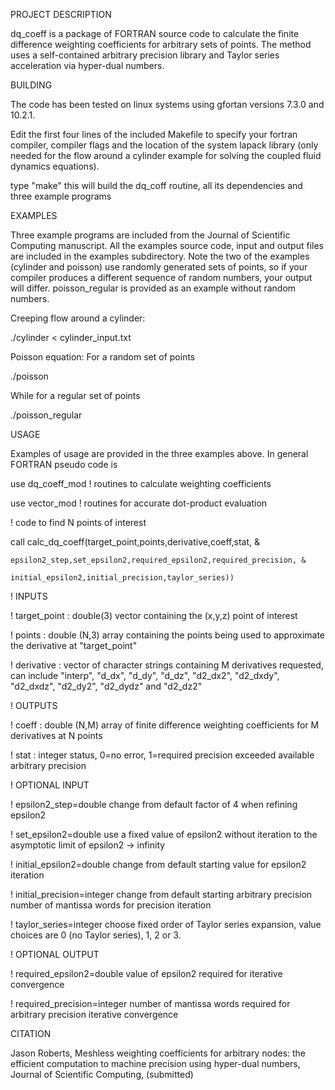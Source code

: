 PROJECT DESCRIPTION

dq_coeff is a package of FORTRAN source code to calculate the finite difference weighting coefficients for arbitrary sets of points.  The method uses a self-contained arbitrary precision library and Taylor series acceleration via hyper-dual numbers.  

BUILDING

The code has been tested on linux systems using gfortan versions 7.3.0 and 10.2.1.

Edit the first four lines of the included Makefile to specify your fortran compiler, compiler flags and the location of the system lapack library (only needed for the flow around a cylinder example for solving the coupled fluid dynamics equations).

type "make" this will build the dq_coff routine, all its dependencies and three example programs

EXAMPLES

Three example programs are included from the Journal of Scientific Computing manuscript.  All the examples source code, input and output files are included in the examples subdirectory.  Note the two of the examples (cylinder and poisson) use randomly generated sets of points, so if your compiler produces a different sequence of random numbers, your output will differ.  poisson_regular is provided as an example without random numbers.

Creeping flow around a cylinder: 

./cylinder < cylinder_input.txt 

Poisson equation: For a random set of points

./poisson  

While for a regular set of points

./poisson_regular

USAGE

Examples of usage are provided in the three examples above.  In general FORTRAN pseudo code is

use dq_coeff_mod ! routines to calculate weighting coefficients

use vector_mod   ! routines for accurate dot-product evaluation


! code to find N points of interest

call calc_dq_coeff(target_point,points,derivative,coeff,stat, &

    epsilon2_step,set_epsilon2,required_epsilon2,required_precision, &

    initial_epsilon2,initial_precision,taylor_series))


! INPUTS

! target_point : double(3) vector containing the (x,y,z) point of interest

! points : double (N,3) array containing the points being used to approximate the derivative at "target_point"

! derivative : vector of character strings containing M derivatives requested, can include "interp", "d_dx", "d_dy", "d_dz", "d2_dx2", "d2_dxdy", "d2_dxdz", "d2_dy2", "d2_dydz" and "d2_dz2"

! OUTPUTS

! coeff : double (N,M) array of finite difference weighting coefficients for M derivatives at N points

! stat : integer status, 0=no error, 1=required precision exceeded available arbitrary precision

! OPTIONAL INPUT

! epsilon2_step=double change from default factor of 4 when refining epsilon2

! set_epsilon2=double use a fixed value of epsilon2 without iteration to the asymptotic limit of epsilon2 -> infinity

! initial_epsilon2=double change from default starting value for epsilon2 iteration

! initial_precision=integer change from default starting arbitrary precision number of mantissa words for precision iteration

! taylor_series=integer choose fixed order of Taylor series expansion, value choices are 0 (no Taylor series), 1, 2 or 3.

! OPTIONAL OUTPUT

! required_epsilon2=double value of epsilon2 required for iterative convergence

! required_precision=integer number of mantissa words required for arbitrary precision iterative convergence


CITATION

Jason Roberts, Meshless weighting coefficients for arbitrary nodes: the efficient computation to machine precision using hyper-dual numbers, Journal of Scientific Computing, (submitted)

